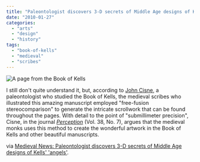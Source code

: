 ```yaml
---
title: "Paleontologist discovers 3-D secrets of Middle Age designs of Kells' 'angels' [Medieval News]"
date: "2010-01-27"
categories: 
  - "arts"
  - "design"
  - "history"
tags: 
  - "book-of-kells"
  - "medieval"
  - "scribes"
---
```


![](images/Kells2.jpg "A page from the Book of Kells")

I still don't quite understand it, but, according to [John Cisne](http://www.geo.cornell.edu/eas/res_surf_sed/faculty/john_cisne.html), a paleontologist who studied the Book of Kells, the medieval scribes who illustrated this amazing manuscript employed "free-fusion stereocomparison" to generate the intricate scrollwork that can be found throughout the pages. With detail to the point of "submillimeter precision", Cisne, in the journal _[Perception](http://www.perceptionweb.com/)_ (Vol. 38, No. 7), argues that the medieval monks uses this method to create the wonderful artwork in the Book of Kells and other beautiful manuscripts.

via [Medieval News: Paleontologist discovers 3-D secrets of Middle Age designs of Kells' 'angels'](http://medievalnews.blogspot.com/2010/01/paleontologist-discovers-3-d-secrets-of.html).
